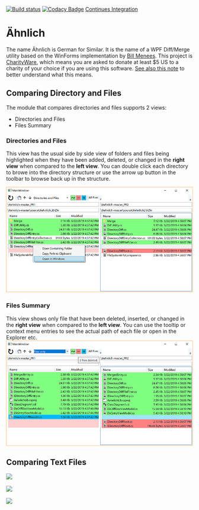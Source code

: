 [![Build status](https://ci.appveyor.com/api/projects/status/g3el3ao3rdf6kvp1?svg=true)](https://ci.appveyor.com/project/Dirkster99/aehnlich)
[![Codacy Badge](https://api.codacy.com/project/badge/Grade/4150b6ac353a47abae679c1f29827d13)](https://www.codacy.com?utm_source=github.com&amp;utm_medium=referral&amp;utm_content=Dirkster99/Diff&amp;utm_campaign=Badge_Grade) [Continues Integration](https://ci.appveyor.com/project/Dirkster99/aehnlich/build/artifacts)

# Ähnlich
The name Ähnlich is German for Similar. It is the name of a WPF Diff/Merge utility based on the WinForms implementation by [Bill Menees](http://menees.com/). This project is [CharityWare](http://charityware.info/), which means you are asked to donate at least $5 US to a charity of your choice if you are using this software. [See also this note](https://github.com/Dirkster99/Aehnlich/blob/master/source/AehnlichLib/Docs/Readme.txt) to better understand what this means.

## Comparing Directory and Files
The module that compares directories and files supports 2 views:
- Directories and Files
- Files Summary

### Directories and Files
This view has the usual side by side view of folders and files being highlighted when
they have been added, deleted, or changed in the **right view** when compared to the **left view**.
You can double click each directory to browe into the directory structure or use the arrow up button
in the toolbar to browse back up in the structure.

![](https://raw.githubusercontent.com/Dirkster99/Docu/master/Aehnlich/DirDiffScreen.png)

### Files Summary
This view shows only file that have been deleted, inserted, or changed in the **right view**
when compared to the **left view**. You can use the tooltip or context menu entries to see
the actual path of each file or open in the Explorer etc.
![](https://raw.githubusercontent.com/Dirkster99/Docu/master/Aehnlich/DirDiffScreen_1.png)

## Comparing Text Files
![](https://raw.githubusercontent.com/Dirkster99/Aehnlich/master/source/00%20Docs/%C3%84hnlichDemo.png)

![](https://raw.githubusercontent.com/Dirkster99/Aehnlich/master/source/00%20Docs/%C3%84hnlich1.png)

![](https://raw.githubusercontent.com/Dirkster99/Aehnlich/master/source/00%20Docs/%C3%84hnlich2.png)
